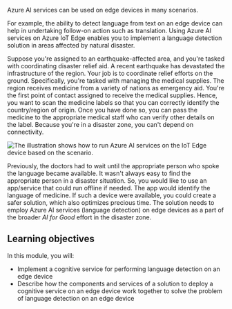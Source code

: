Azure AI services can be used on edge devices in many scenarios.

For example, the ability to detect language from text on an edge device can help in undertaking follow-on action such as translation. Using Azure AI services on Azure IoT Edge enables you to implement a language detection solution in areas affected by natural disaster.

Suppose you're assigned to an earthquake-affected area, and you're tasked with coordinating disaster relief aid. A recent earthquake has devastated the infrastructure of the region. Your job is to coordinate relief efforts on the ground. Specifically, you're tasked with managing the medical supplies. The region receives medicine from a variety of nations as emergency aid. You're the first point of contact assigned to receive the medical supplies. Hence, you want to scan the medicine labels so that you can correctly identify the country/region of origin. Once you have done so, you can pass the medicine to the appropriate medical staff who can verify other details on the label. Because you're in a disaster zone, you can't depend on connectivity.

![The illustration shows how to run Azure AI services on the IoT Edge device based on the scenario.](../media/scenario-image.png)

Previously, the doctors had to wait until the appropriate person who spoke the language became available. It wasn't always easy to find the appropriate person in a disaster situation. So, you would like to use an app/service that could run offline if needed. The app would identify the language of medicine. If such a device were available, you could create a safer solution, which also optimizes precious time. The solution needs to employ Azure AI services (language detection) on edge devices as a part of the broader *AI for Good* effort in the disaster zone.

## Learning objectives

In this module, you will:

- Implement a cognitive service for performing language detection on an edge device
- Describe how the components and services of a solution to deploy a cognitive service on an edge device work together to solve the problem of language detection on an edge device
